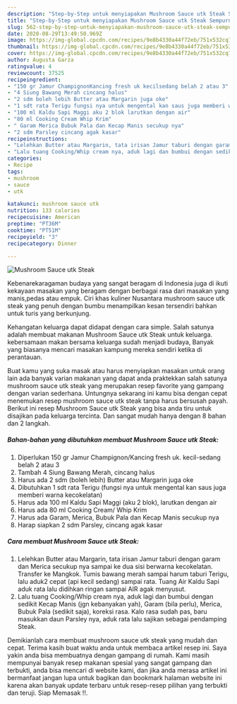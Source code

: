 ```yaml
---
description: "Step-by-Step untuk menyiapakan Mushroom Sauce utk Steak Sempurna"
title: "Step-by-Step untuk menyiapakan Mushroom Sauce utk Steak Sempurna"
slug: 562-step-by-step-untuk-menyiapakan-mushroom-sauce-utk-steak-sempurna
date: 2020-08-29T13:49:50.969Z
image: https://img-global.cpcdn.com/recipes/9e8b4330a44f72eb/751x532cq70/mushroom-sauce-utk-steak-foto-resep-utama.jpg
thumbnail: https://img-global.cpcdn.com/recipes/9e8b4330a44f72eb/751x532cq70/mushroom-sauce-utk-steak-foto-resep-utama.jpg
cover: https://img-global.cpcdn.com/recipes/9e8b4330a44f72eb/751x532cq70/mushroom-sauce-utk-steak-foto-resep-utama.jpg
author: Augusta Garza
ratingvalue: 4
reviewcount: 37525
recipeingredient:
- "150 gr Jamur ChampignonKancing fresh uk kecilsedang belah 2 atau 3"
- "4 Siung Bawang Merah cincang halus"
- "2 sdm boleh lebih Butter atau Margarin juga oke"
- "1 sdt rata Terigu fungsi nya untuk mengental kan saus juga memberi warna kecokelatan"
- "100 ml Kaldu Sapi Maggi aku 2 blok larutkan dengan air"
- "80 ml Cooking Cream Whip Krim"
- " Garam Merica Bubuk Pala dan Kecap Manis secukup nya"
- "2 sdm Parsley cincang agak kasar"
recipeinstructions:
- "Lelehkan Butter atau Margarin, tata irisan Jamur taburi dengan garam dan Merica secukup nya sampai ke dua sisi berwarna kecokelatan. Transfer ke Mangkok. Tumis bawang merah sampai harum taburi Terigu, lalu aduk2 cepat (api kecil sedang) sampai rata. Tuang Air Kaldu Sapi aduk rata lalu didihkan ringan sampai AIR agak menyusut."
- "Lalu tuang Cooking/Whip cream nya, aduk lagi dan bumbui dengan sedikit Kecap Manis (jgn kebanyakan yah), Garam (bila perlu), Merica, Bubuk Pala (sedikit saja), koreksi rasa. Kalo rasa sudah pas, baru masukkan daun Parsley nya, aduk rata lalu sajikan sebagai pendamping Steak."
categories:
- Recipe
tags:
- mushroom
- sauce
- utk

katakunci: mushroom sauce utk 
nutrition: 133 calories
recipecuisine: American
preptime: "PT36M"
cooktime: "PT51M"
recipeyield: "3"
recipecategory: Dinner

---
```



![Mushroom Sauce utk Steak](https://img-global.cpcdn.com/recipes/9e8b4330a44f72eb/751x532cq70/mushroom-sauce-utk-steak-foto-resep-utama.jpg)

Kebenarekaragaman budaya yang sangat beragam di Indonesia juga di ikuti kekayaan masakan yang beragam dengan berbagai rasa dari masakan yang manis,pedas atau empuk. Ciri khas kuliner Nusantara mushroom sauce utk steak yang penuh dengan bumbu menampilkan kesan tersendiri bahkan untuk turis yang berkunjung.




Kehangatan keluarga dapat didapat dengan cara simple. Salah satunya adalah membuat makanan Mushroom Sauce utk Steak untuk keluarga. kebersamaan makan bersama keluarga sudah menjadi budaya, Banyak yang biasanya mencari masakan kampung mereka sendiri ketika di perantauan.

Buat kamu yang suka masak atau harus menyiapkan masakan untuk orang lain ada banyak varian makanan yang dapat anda praktekkan salah satunya mushroom sauce utk steak yang merupakan resep favorite yang gampang dengan varian sederhana. Untungnya sekarang ini kamu bisa dengan cepat menemukan resep mushroom sauce utk steak tanpa harus bersusah payah.
Berikut ini resep Mushroom Sauce utk Steak yang bisa anda tiru untuk disajikan pada keluarga tercinta. Dan sangat mudah hanya dengan 8 bahan dan 2 langkah.


<!--inarticleads1-->

##### Bahan-bahan yang dibutuhkan membuat Mushroom Sauce utk Steak:

1. Diperlukan 150 gr Jamur Champignon/Kancing fresh uk. kecil-sedang belah 2 atau 3
1. Tambah 4 Siung Bawang Merah, cincang halus
1. Harus ada 2 sdm (boleh lebih) Butter atau Margarin juga oke
1. Dibutuhkan 1 sdt rata Terigu (fungsi nya untuk mengental kan saus juga memberi warna kecokelatan)
1. Harus ada 100 ml Kaldu Sapi Maggi (aku 2 blok), larutkan dengan air
1. Harus ada 80 ml Cooking Cream/ Whip Krim
1. Harus ada  Garam, Merica, Bubuk Pala dan Kecap Manis secukup nya
1. Harap siapkan 2 sdm Parsley, cincang agak kasar




<!--inarticleads2-->

##### Cara membuat  Mushroom Sauce utk Steak:

1. Lelehkan Butter atau Margarin, tata irisan Jamur taburi dengan garam dan Merica secukup nya sampai ke dua sisi berwarna kecokelatan. Transfer ke Mangkok. Tumis bawang merah sampai harum taburi Terigu, lalu aduk2 cepat (api kecil sedang) sampai rata. Tuang Air Kaldu Sapi aduk rata lalu didihkan ringan sampai AIR agak menyusut.
1. Lalu tuang Cooking/Whip cream nya, aduk lagi dan bumbui dengan sedikit Kecap Manis (jgn kebanyakan yah), Garam (bila perlu), Merica, Bubuk Pala (sedikit saja), koreksi rasa. Kalo rasa sudah pas, baru masukkan daun Parsley nya, aduk rata lalu sajikan sebagai pendamping Steak.




Demikianlah cara membuat mushroom sauce utk steak yang mudah dan cepat. Terima kasih buat waktu anda untuk membaca artikel resep ini. Saya yakin anda bisa membuatnya dengan gampang di rumah. Kami masih mempunyai banyak resep makanan spesial yang sangat gampang dan terbukti, anda bisa mencari di website kami, dan jika anda merasa artikel ini bermanfaat jangan lupa untuk bagikan dan bookmark halaman website ini karena akan banyak update terbaru untuk resep-resep pilihan yang terbukti dan teruji. Siap Memasak !!. 
